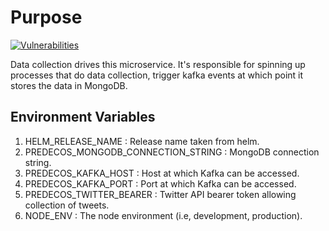 # Purpose

[![Vulnerabilities](https://snyk.io/test/github/ThinkDeepTech/thinkdeep/master/badge.svg?targetFile=packages/deep-microservice-collection/package.json)](https://snyk.io/test/github/ThinkDeepTech/thinkdeep/master?targetFile=packages/deep-microservice-collection/package.json)

Data collection drives this microservice. It's responsible for spinning up processes that do data collection,
trigger kafka events at which point it stores the data in MongoDB.

## Environment Variables
1. HELM_RELEASE_NAME : Release name taken from helm.
1. PREDECOS_MONGODB_CONNECTION_STRING : MongoDB connection string.
1. PREDECOS_KAFKA_HOST : Host at which Kafka can be accessed.
1. PREDECOS_KAFKA_PORT : Port at which Kafka can be accessed.
1. PREDECOS_TWITTER_BEARER : Twitter API bearer token allowing collection of tweets.
1. NODE_ENV : The node environment (i.e, development, production).